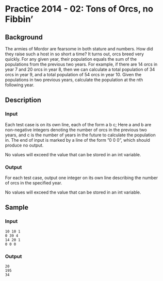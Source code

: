 # Practice 2014 - 02: Tons of Orcs, no Fibbin’

## Background
The armies of Mordor are fearsome in both stature and numbers. How did they
raise such a host in so short a time? It turns out, orcs breed very quickly. For
any given year, their population equals the sum of the populations from the
previous two years. For example, if there are 14 orcs in year 7 and 20 orcs in
year 8, then we can calculate a total population of 34 orcs in year 9, and a
total population of 54 orcs in year 10. Given the populations in two previous
years, calculate the population at the nth following year.

## Description

### Input
Each test case is on its own line, each of the form a b c; Here a and b are
non-negative integers denoting the number of orcs in the previous two years, and
c is the number of years in the future to calculate the population in. The end
of input is marked by a line of the form ”0 0 0”, which should produce no
output.

No values will exceed the value that can be stored in an int variable.

### Output
For each test case, output one integer on its own line describing the number of
orcs in the specified year.

No values will exceed the value that can be stored in an int variable.

## Sample
### Input
```
10 10 1
0 39 4
14 20 1
0 0 0
```

### Output
```
20
195
34
```
